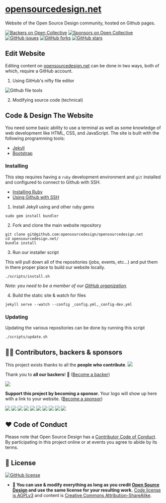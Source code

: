 # [opensourcedesign.net](https://opensourcedesign.net)

Website of the Open Source Design community, hosted on Github pages.

[![Backers on Open Collective](https://opencollective.com/opensourcedesign/backers/badge.svg)](#backers) [![Sponsors on Open Collective](https://opencollective.com/opensourcedesign/sponsors/badge.svg)](#sponsors) [![GitHub issues](https://img.shields.io/github/issues/opensourcedesign/opensourcedesign.github.io?logo=github)](https://github.com/opensourcedesign/opensourcedesign.github.io/issues) [![GitHub forks](https://img.shields.io/github/forks/opensourcedesign/opensourcedesign.github.io?logo=github)](https://github.com/opensourcedesign/opensourcedesign.github.io/network) [![GitHub stars](https://img.shields.io/github/stars/opensourcedesign/opensourcedesign.github.io?logo=github)](https://github.com/opensourcedesign/opensourcedesign.github.io/stargazers)

## Edit Website

Editing content on [opensourcedesign.net][osd-net] can be done in two ways, both of which, require a GitHub account.

1. Using GitHub's nifty file editor

![Github file tools](images/github-file-tools.png)

2. Modifying source code (technical)

## Code & Design The Website

You need some basic ability to use a terminal as well as some knowledge of web
development like HTML, CSS, and JavaScript. The site is built with the following
programming tools:

- [Jekyll][jekyll]
- [Bootstrap][bootstrap]

### Installing

This step requires having a `ruby` development environment and `git` installed
and configured to connect to Github with SSH.

- [Installing Ruby][installing-ruby]
- [Using Github with SSH][github-ssh]

1. Install Jekyll using and other ruby gems

```
sudo gem install bundler
```

2. Fork and clone the main website repository

```
git clone git@github.com:opensourcedesign/opensourcedesign.net
cd opensourcedesign.net/
bundle install
```

3. Run our installer script

This will pull down all of the repositories (jobs, events, etc...) and put them
in there proper place to build our website locally.

```
./scripts/install.sh
```

*Note: you need to be a member of our [GitHub organization][osd-org].*

4. Build the static site & watch for files

```
jekyll serve --watch --config _config.yml,_config-dev.yml
```

### Updating

Updating the various repositories can be done by running this script

```
./scripts/update.sh
```

[osd-net]: http://opensourcedesign.net
[osd-org]: https://github.com/opensourcedesign/
[jekyll]: https://jekyllrb.com
[bootstrap]: https://getbootstrap.com
[installing-ruby]: https://www.ruby-lang.org/en/documentation/installation/
[github-ssh]: https://help.github.com/articles/connecting-to-github-with-ssh/


## 👩‍🚀 Contributors, backers & sponsors

This project exists thanks to all the **people who contribute**.
<a href="graphs/contributors"><img src="https://opencollective.com/opensourcedesign/contributors.svg?width=890&button=false" /></a>

Thank you to **all our backers**! 🙏 ([Become a backer](https://opencollective.com/opensourcedesign#backer))

<a href="https://opencollective.com/opensourcedesign#backers" target="_blank"><img src="https://opencollective.com/opensourcedesign/backers.svg?width=890"></a>

**Support this project by becoming a sponsor.** Your logo will show up here with a link to your website. ([Become a sponsor](https://opencollective.com/opensourcedesign#sponsor))

<a href="https://opencollective.com/opensourcedesign/sponsor/0/website" target="_blank"><img src="https://opencollective.com/opensourcedesign/sponsor/0/avatar.svg"></a>
<a href="https://opencollective.com/opensourcedesign/sponsor/1/website" target="_blank"><img src="https://opencollective.com/opensourcedesign/sponsor/1/avatar.svg"></a>
<a href="https://opencollective.com/opensourcedesign/sponsor/2/website" target="_blank"><img src="https://opencollective.com/opensourcedesign/sponsor/2/avatar.svg"></a>
<a href="https://opencollective.com/opensourcedesign/sponsor/3/website" target="_blank"><img src="https://opencollective.com/opensourcedesign/sponsor/3/avatar.svg"></a>
<a href="https://opencollective.com/opensourcedesign/sponsor/4/website" target="_blank"><img src="https://opencollective.com/opensourcedesign/sponsor/4/avatar.svg"></a>
<a href="https://opencollective.com/opensourcedesign/sponsor/5/website" target="_blank"><img src="https://opencollective.com/opensourcedesign/sponsor/5/avatar.svg"></a>
<a href="https://opencollective.com/opensourcedesign/sponsor/6/website" target="_blank"><img src="https://opencollective.com/opensourcedesign/sponsor/6/avatar.svg"></a>
<a href="https://opencollective.com/opensourcedesign/sponsor/7/website" target="_blank"><img src="https://opencollective.com/opensourcedesign/sponsor/7/avatar.svg"></a>
<a href="https://opencollective.com/opensourcedesign/sponsor/8/website" target="_blank"><img src="https://opencollective.com/opensourcedesign/sponsor/8/avatar.svg"></a>
<a href="https://opencollective.com/opensourcedesign/sponsor/9/website" target="_blank"><img src="https://opencollective.com/opensourcedesign/sponsor/9/avatar.svg"></a>


## ♥ Code of Conduct

Please note that Open Source Design has a [Contributor Code of Conduct](https://opensourcedesign.net/code-of-conduct/). By participating in this project online or at events you agree to abide by its terms.


## 📜 License

[![GitHub license](https://img.shields.io/github/license/opensourcedesign/opensourcedesign.github.io?logo=apache)](https://github.com/opensourcedesign/opensourcedesign.github.io/blob/master/LICENSE)

- **🔀 You can use & modify everything as long as you credit [Open Source Design](https://opensourcedesign.net) and use the same license for your resulting work.** [Code license is AGPLv3](https://www.gnu.org/licenses/agpl-3.0.en.html) and content is [Creative Commons Attribution-ShareAlike](https://creativecommons.org/licenses/by-sa/4.0/).
